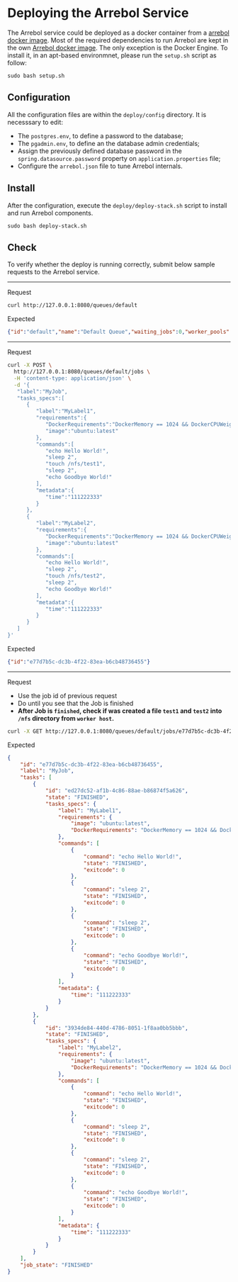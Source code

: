 # Deploying the Arrebol Service

The Arrebol service could be deployed as a docker container from a [arrebol docker image](https://hub.docker.com/repository/docker/ufcglsd/arrebol).  Most of the required dependencies to run Arrebol are kept in the own [Arrebol docker image](https://hub.docker.com/repository/docker/ufcglsd/arrebol). The only exception is the Docker Engine. To install it, in an apt-based environmnet, please run the `setup.sh` script as follow:

  ```
  sudo bash setup.sh
  ```

## Configuration

All the configuration files are within the `deploy/config` directory. It is necesssary to edit:

* The `postgres.env`, to define a password to the database;
* The `pgadmin.env`, to define an the database admin credentials;
* Assign the previously defined database password in the `spring.datasource.password` property on `application.properties` file;
* Configure the `arrebol.json` file to tune Arrebol internals.

## Install

After the configuration, execute the `deploy/deploy-stack.sh` script to install and run Arrebol components.

  ```
  sudo bash deploy-stack.sh
  ```

## Check 

To verify whether the deploy is running correctly, submit below sample requests to the Arrebol service.


---
Request
```bash
curl http://127.0.0.1:8080/queues/default
```

Expected
```json
{"id":"default","name":"Default Queue","waiting_jobs":0,"worker_pools":1,"pools_size":5}
```
---
Request
```bash
curl -X POST \
  http://127.0.0.1:8080/queues/default/jobs \
  -H 'content-type: application/json' \
  -d '{
   "label":"MyJob",
   "tasks_specs":[
      {
         "label":"MyLabel1",
         "requirements":{
            "DockerRequirements":"DockerMemory == 1024 && DockerCPUWeight == 1024",
            "image":"ubuntu:latest"
         },
         "commands":[
            "echo Hello World!",
            "sleep 2",
            "touch /nfs/test1",
            "sleep 2",
            "echo Goodbye World!"
         ],
         "metadata":{
            "time":"111222333"
         }
      },
      {
         "label":"MyLabel2",
         "requirements":{
            "DockerRequirements":"DockerMemory == 1024 && DockerCPUWeight == 1024",
            "image":"ubuntu:latest"
         },
         "commands":[
            "echo Hello World!",
            "sleep 2",
            "touch /nfs/test2",
            "sleep 2",
            "echo Goodbye World!"
         ],
         "metadata":{
            "time":"111222333"
         }
      }
   ]
}'
```

Expected
```json
{"id":"e77d7b5c-dc3b-4f22-83ea-b6cb48736455"}
```

---
Request 
* Use the job id of previous request
* Do until you see that the Job is finished
* **After Job is `finished`, check if was created a file `test1` and `test2` into `/nfs` directory from `worker host`.**

```bash
curl -X GET http://127.0.0.1:8080/queues/default/jobs/e77d7b5c-dc3b-4f22-83ea-b6cb48736455
```

Expected
```json
{
    "id": "e77d7b5c-dc3b-4f22-83ea-b6cb48736455",
    "label": "MyJob",
    "tasks": [
        {
            "id": "ed27dc52-af1b-4c86-88ae-b86874f5a626",
            "state": "FINISHED",
            "tasks_specs": {
                "label": "MyLabel1",
                "requirements": {
                    "image": "ubuntu:latest",
                    "DockerRequirements": "DockerMemory == 1024 && DockerCPUWeight == 1024"
                },
                "commands": [
                    {
                        "command": "echo Hello World!",
                        "state": "FINISHED",
                        "exitcode": 0
                    },
                    {
                        "command": "sleep 2",
                        "state": "FINISHED",
                        "exitcode": 0
                    },
                    {
                        "command": "sleep 2",
                        "state": "FINISHED",
                        "exitcode": 0
                    },
                    {
                        "command": "echo Goodbye World!",
                        "state": "FINISHED",
                        "exitcode": 0
                    }
                ],
                "metadata": {
                    "time": "111222333"
                }
            }
        },
        {
            "id": "3934de84-440d-4786-8051-1f8aa0bb5bbb",
            "state": "FINISHED",
            "tasks_specs": {
                "label": "MyLabel2",
                "requirements": {
                    "image": "ubuntu:latest",
                    "DockerRequirements": "DockerMemory == 1024 && DockerCPUWeight == 1024"
                },
                "commands": [
                    {
                        "command": "echo Hello World!",
                        "state": "FINISHED",
                        "exitcode": 0
                    },
                    {
                        "command": "sleep 2",
                        "state": "FINISHED",
                        "exitcode": 0
                    },
                    {
                        "command": "sleep 2",
                        "state": "FINISHED",
                        "exitcode": 0
                    },
                    {
                        "command": "echo Goodbye World!",
                        "state": "FINISHED",
                        "exitcode": 0
                    }
                ],
                "metadata": {
                    "time": "111222333"
                }
            }
        }
    ],
    "job_state": "FINISHED"
}
```

